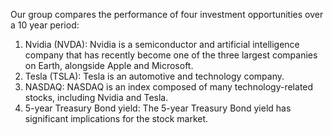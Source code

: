 Our group compares the performance of four investment opportunities over a 10 year period:
1) Nvidia (NVDA): Nvidia is a semiconductor and artificial intelligence company that has recently become one of the three largest companies on Earth, alongside Apple and Microsoft.
2) Tesla (TSLA): Tesla is an automotive and technology company.
3) NASDAQ: NASDAQ is an index composed of many technology-related stocks, including Nvidia and Tesla.
4) 5-year Treasury Bond yield: The 5-year Treasury Bond yield has significant implications for the stock market.
